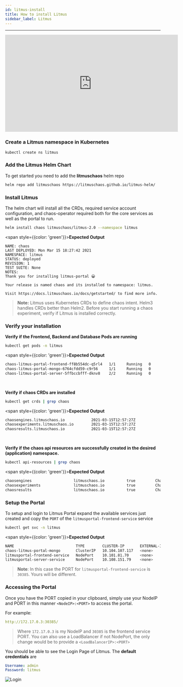 ```yaml
---
id: litmus-install
title: How to install Litmus
sidebar_label: Litmus
---
```


---
<iframe width="560" height="315" src="https://www.youtube.com/embed/rOrKegj5ePI" frameborder="0" allow="accelerometer; autoplay; clipboard-write; encrypted-media; gyroscope; picture-in-picture" allowfullscreen></iframe>

### **Create a Litmus namespace in Kubernetes**

```bash
kubectl create ns litmus
```

### **Add the Litmus Helm Chart**

To get started you need to add the **litmuschaos** helm repo

```bash
helm repo add litmuschaos https://litmuschaos.github.io/litmus-helm/
```

### **Install Litmus**

The helm chart will install all the CRDs, required service account configuration, and chaos-operator required both for the core services as well as the portal to run.

```bash
helm install chaos litmuschaos/litmus-2.0 --namespace litmus
```

<span style={{color: 'green'}}><b>Expected Output</b></span>

```
NAME: chaos
LAST DEPLOYED: Mon Mar 15 18:27:42 2021
NAMESPACE: litmus
STATUS: deployed
REVISION: 1
TEST SUITE: None
NOTES:
Thank you for installing litmus-portal 😀

Your release is named chaos and its installed to namespace: litmus.

Visit https://docs.litmuschaos.io/docs/getstarted/ to find more info.
```


> **Note:** Litmus uses Kubernetes CRDs to define chaos intent. Helm3 handles CRDs better than Helm2. Before you start running a chaos experiment, verify if Litmus is installed correctly.

### **Verify your installation**

**Verify if the Frontend, Backend and Database Pods are running**

```bash
kubectl get pods -n litmus
```

<span style={{color: 'green'}}><b>Expected Output</b></span>

```bash
chaos-litmus-portal-frontend-ff8b554dc-q5rl4   1/1     Running   0          2m6s
chaos-litmus-portal-mongo-6764cfdd59-c9r56     1/1     Running   0          2m6s
chaos-litmus-portal-server-5ffbccbfff-dknv8    2/2     Running   0          2m6s
```

<br />

**Verify if chaos CRDs are installed**

```bash
kubectl get crds | grep chaos
```

<span style={{color: 'green'}}><b>Expected Output</b></span>

```bash
chaosengines.litmuschaos.io            2021-03-15T12:57:27Z
chaosexperiments.litmuschaos.io        2021-03-15T12:57:27Z
chaosresults.litmuschaos.io            2021-03-15T12:57:27Z
```

<br />

**Verify if the chaos api resources are successfully created in the desired (application) namespace.**

```bash
kubectl api-resources | grep chaos
```

<span style={{color: 'green'}}><b>Expected Output</b></span>

```bash
chaosengines                   litmuschaos.io          true         ChaosEngine
chaosexperiments               litmuschaos.io          true         ChaosExperiment
chaosresults                   litmuschaos.io          true         ChaosResult
```

### **Setup the Portal**

To setup and login to Litmus Portal expand the available services just created and copy the `PORT` of the `litmusportal-frontend-service` service

```bash
kubectl get svc -n litmus
```

<span style={{color: 'green'}}><b>Expected Output</b></span>

```bash
NAME                            TYPE        CLUSTER-IP       EXTERNAL-IP   PORT(S)                         AGE
chaos-litmus-portal-mongo       ClusterIP   10.104.107.117   <none>        27017/TCP                       2m
litmusportal-frontend-service   NodePort    10.101.81.70     <none>        9091:30385/TCP                  2m
litmusportal-server-service     NodePort    10.108.151.79    <none>        9002:32456/TCP,9003:31160/TCP   2m
```

> **Note**: In this case the PORT for `litmusportal-frontend-service` is `30385`. Yours will be different.

### **Accessing the Portal**

Once you have the PORT copied in your clipboard, simply use your NodeIP and PORT in this manner `<NodeIP>:<PORT>` to access the portal.

For example:

```yaml
http://172.17.0.3:30385/
```
> Where `172.17.0.3` is my NodeIP and `30385` is the frontend service PORT. You can also use a LoadBalancer if not NodePort, the only change would be to provide a `<LoadBalancerIP>:<PORT>`

You should be able to see the Login Page of Litmus. The **default credentials** are

```yaml
Username: admin
Password: litmus
```

![Login](https://i.ibb.co/x7jzYDz/Login.png)
